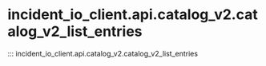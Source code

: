 # incident_io_client.api.catalog_v2.catalog_v2_list_entries

::: incident_io_client.api.catalog_v2.catalog_v2_list_entries